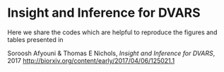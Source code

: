 # Insight and Inference for DVARS
Here we share the codes which are helpful to reproduce the figures and tables presented in

Soroosh Afyouni & Thomas E Nichols, _Insight and Inference for DVARS_, 2017
http://biorxiv.org/content/early/2017/04/06/125021.1
